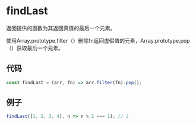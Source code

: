 # findLast

返回提供的函数为其返回真值的最后一个元素。

使用Array.prototype.filter（）删除fn返回虚假值的元素，Array.prototype.pop（）获取最后一个元素。

## 代码

```js
const findLast = (arr, fn) => arr.filter(fn).pop();
```

## 例子

```js
findLast([1, 2, 3, 4], n => n % 2 === 1); // 3
```

